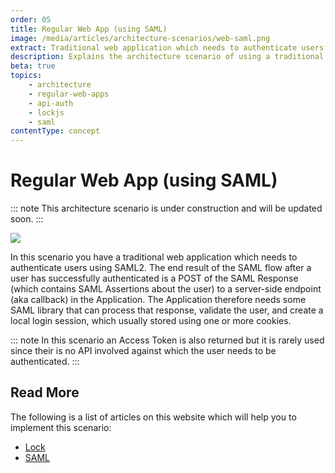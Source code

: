 ```yaml
---
order: 05
title: Regular Web App (using SAML)
image: /media/articles/architecture-scenarios/web-saml.png
extract: Traditional web application which needs to authenticate users using SAML2
description: Explains the architecture scenario of using a traditional web application to authenticate users using SAML2.
beta: true
topics:
    - architecture
    - regular-web-apps
    - api-auth
    - lockjs
    - saml
contentType: concept
---
```


# Regular Web App (using SAML)

::: note
This architecture scenario is under construction and will be updated soon.
:::

![](/media/articles/architecture-scenarios/web-saml.png)

In this scenario you have a traditional web application which needs to authenticate users using SAML2. The end result of the SAML flow after a user has successfully authenticated is a POST of the SAML Response (which contains SAML Assertions about the user) to a server-side endpoint (aka callback) in the Application. The Application therefore needs some SAML library that can process that response, validate the user, and create a local login session, which usually stored using one or more cookies.

::: note
In this scenario an Access Token is also returned but it is rarely used since their is no API involved against which the user needs to be authenticated.
:::

## Read More

The following is a list of articles on this website which will help you to implement this scenario:

* [Lock](/libraries/lock)
* [SAML](/saml-configuration)
